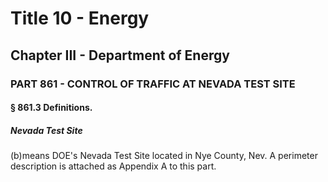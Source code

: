 
# Title 10 - Energy
## Chapter III - Department of Energy
### PART 861 - CONTROL OF TRAFFIC AT NEVADA TEST SITE
#### § 861.3 Definitions.
##### Nevada Test Site

(b)means DOE's Nevada Test Site located in Nye County, Nev. A perimeter description is attached as Appendix A to this part.
